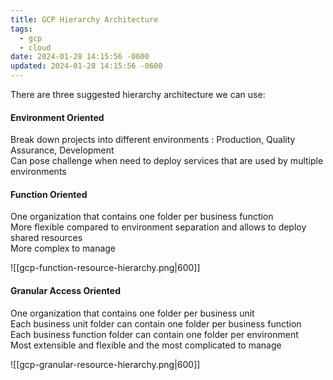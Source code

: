 ```yaml
---
title: GCP Hierarchy Architecture
tags:
  - gcp
  - cloud
date: 2024-01-28 14:15:56 -0600
updated: 2024-01-28 14:15:56 -0600
---
```


There are three suggested hierarchy architecture we can use:

#### Environment Oriented
Break down projects into different environments : Production, Quality Assurance, Development  
Can pose challenge when need to deploy services that are used by multiple environments

#### Function Oriented
One organization that contains one folder per business function  
More flexible compared to environment separation and allows to deploy shared resources  
More complex to manage

![[gcp-function-resource-hierarchy.png|600]]

#### Granular Access Oriented
One organization that contains one folder per business unit  
Each business unit folder can contain one folder per business function  
Each business function folder can contain one folder per environment  
Most extensible and flexible and the most complicated to manage

![[gcp-granular-resource-hierarchy.png|600]]

